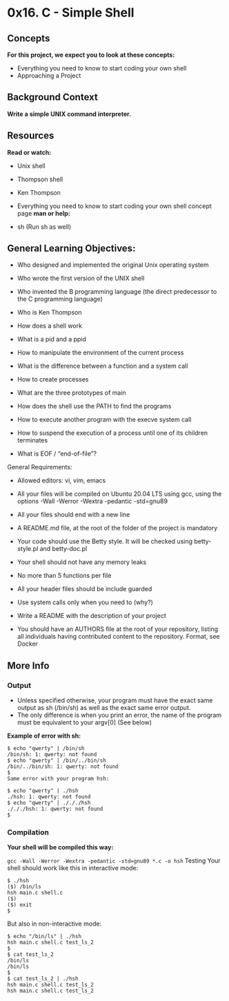 # 0x16. C - Simple Shell

## Concepts
**For this project, we expect you to look at these concepts:**

- Everything you need to know to start coding your own shell
- Approaching a Project

## Background Context
**Write a simple UNIX command interpreter.**

## Resources
**Read or watch:**

- Unix shell
- Thompson shell
- Ken Thompson
- Everything you need to know to start coding your own shell concept page
**man or help:**

- sh (Run sh as well)

## General Learning Objectives: 

- Who designed and implemented the original Unix operating system

- Who wrote the first version of the UNIX shell

- Who invented the B programming language (the direct predecessor to the C programming language)

- Who is Ken Thompson

- How does a shell work

- What is a pid and a ppid

- How to manipulate the environment of the current process

- What is the difference between a function and a system call

- How to create processes

- What are the three prototypes of main

- How does the shell use the PATH to find the programs

- How to execute another program with the execve system call

- How to suspend the execution of a process until one of its children terminates

- What is EOF / “end-of-file”?


General Requirements:

- Allowed editors: vi, vim, emacs

- All your files will be compiled on Ubuntu 20.04 LTS using gcc, using the options -Wall -Werror -Wextra -pedantic -std=gnu89

- All your files should end with a new line

- A README.md file, at the root of the folder of the project is mandatory

- Your code should use the Betty style. It will be checked using betty-style.pl and betty-doc.pl

- Your shell should not have any memory leaks

- No more than 5 functions per file

- All your header files should be include guarded

- Use system calls only when you need to (why?)

- Write a README with the description of your project

- You should have an AUTHORS file at the root of your repository, listing all individuals having contributed content to the repository. Format, see Docker

## More Info
### Output

- Unless specified otherwise, your program must have the exact same output as sh (/bin/sh) as well as the exact same error output.
- The only difference is when you print an error, the name of the program must be equivalent to your argv[0] (See below)

**Example of error with sh:**
```
$ echo "qwerty" | /bin/sh
/bin/sh: 1: qwerty: not found
$ echo "qwerty" | /bin/../bin/sh
/bin/../bin/sh: 1: qwerty: not found
$
Same error with your program hsh:

$ echo "qwerty" | ./hsh
./hsh: 1: qwerty: not found
$ echo "qwerty" | ./././hsh
./././hsh: 1: qwerty: not found
$
```

### Compilation
**Your shell will be compiled this way:**

`gcc -Wall -Werror -Wextra -pedantic -std=gnu89 *.c -o hsh`
Testing
Your shell should work like this in interactive mode:
```
$ ./hsh
($) /bin/ls
hsh main.c shell.c
($)
($) exit
$
```
But also in non-interactive mode:
```
$ echo "/bin/ls" | ./hsh
hsh main.c shell.c test_ls_2
$
$ cat test_ls_2
/bin/ls
/bin/ls
$
$ cat test_ls_2 | ./hsh
hsh main.c shell.c test_ls_2
hsh main.c shell.c test_ls_2

```